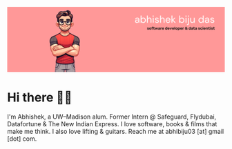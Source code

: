 ![](https://github.com/abhishekbiju/abhishekbiju/blob/main/githubReadmeBanner.png)
# Hi there 👋🏻

I'm Abhishek, a UW–Madison alum. Former Intern @ Safeguard, Flydubai, Datafortune & The New Indian Express. I love software, books & films that make me think. I also love lifting & guitars. Reach me at abhibiju03 [at] gmail [dot] com.
